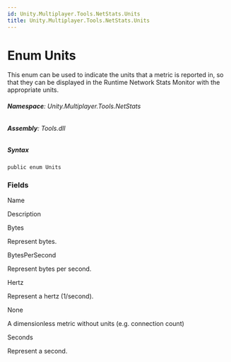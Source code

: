 ```yaml
---
id: Unity.Multiplayer.Tools.NetStats.Units
title: Unity.Multiplayer.Tools.NetStats.Units
---
```






# Enum Units



This enum can be used to indicate the units that a metric is reported
in, so that they can be displayed in the Runtime Network Stats Monitor
with the appropriate units.







###### **Namespace**: Unity.Multiplayer.Tools.NetStats

###### **Assembly**: Tools.dll

##### Syntax



``` lang-csharp
public enum Units
```



### Fields

Name









Description

Bytes

Represent bytes.

BytesPerSecond

Represent bytes per second.

Hertz

Represent a hertz (1/second).

None

A dimensionless metric without units (e.g. connection count)

Seconds

Represent a second.